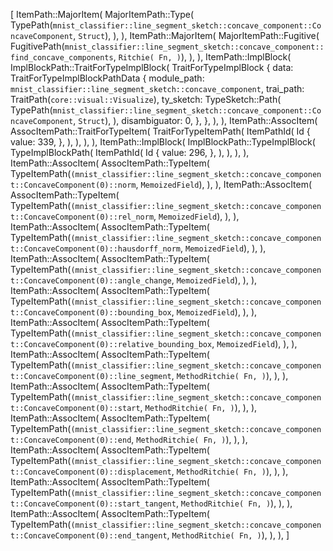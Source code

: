 [
    ItemPath::MajorItem(
        MajorItemPath::Type(
            TypePath(`mnist_classifier::line_segment_sketch::concave_component::ConcaveComponent`, `Struct`),
        ),
    ),
    ItemPath::MajorItem(
        MajorItemPath::Fugitive(
            FugitivePath(`mnist_classifier::line_segment_sketch::concave_component::find_concave_components`, `Ritchie(
                Fn,
            )`),
        ),
    ),
    ItemPath::ImplBlock(
        ImplBlockPath::TraitForTypeImplBlock(
            TraitForTypeImplBlock {
                data: TraitForTypeImplBlockPathData {
                    module_path: `mnist_classifier::line_segment_sketch::concave_component`,
                    trai_path: TraitPath(`core::visual::Visualize`),
                    ty_sketch: TypeSketch::Path(
                        TypePath(`mnist_classifier::line_segment_sketch::concave_component::ConcaveComponent`, `Struct`),
                    ),
                    disambiguator: 0,
                },
            },
        ),
    ),
    ItemPath::AssocItem(
        AssocItemPath::TraitForTypeItem(
            TraitForTypeItemPath(
                ItemPathId(
                    Id {
                        value: 339,
                    },
                ),
            ),
        ),
    ),
    ItemPath::ImplBlock(
        ImplBlockPath::TypeImplBlock(
            TypeImplBlockPath(
                ItemPathId(
                    Id {
                        value: 296,
                    },
                ),
            ),
        ),
    ),
    ItemPath::AssocItem(
        AssocItemPath::TypeItem(
            TypeItemPath(`(mnist_classifier::line_segment_sketch::concave_component::ConcaveComponent(0)::norm`, `MemoizedField`),
        ),
    ),
    ItemPath::AssocItem(
        AssocItemPath::TypeItem(
            TypeItemPath(`(mnist_classifier::line_segment_sketch::concave_component::ConcaveComponent(0)::rel_norm`, `MemoizedField`),
        ),
    ),
    ItemPath::AssocItem(
        AssocItemPath::TypeItem(
            TypeItemPath(`(mnist_classifier::line_segment_sketch::concave_component::ConcaveComponent(0)::hausdorff_norm`, `MemoizedField`),
        ),
    ),
    ItemPath::AssocItem(
        AssocItemPath::TypeItem(
            TypeItemPath(`(mnist_classifier::line_segment_sketch::concave_component::ConcaveComponent(0)::angle_change`, `MemoizedField`),
        ),
    ),
    ItemPath::AssocItem(
        AssocItemPath::TypeItem(
            TypeItemPath(`(mnist_classifier::line_segment_sketch::concave_component::ConcaveComponent(0)::bounding_box`, `MemoizedField`),
        ),
    ),
    ItemPath::AssocItem(
        AssocItemPath::TypeItem(
            TypeItemPath(`(mnist_classifier::line_segment_sketch::concave_component::ConcaveComponent(0)::relative_bounding_box`, `MemoizedField`),
        ),
    ),
    ItemPath::AssocItem(
        AssocItemPath::TypeItem(
            TypeItemPath(`(mnist_classifier::line_segment_sketch::concave_component::ConcaveComponent(0)::line_segment`, `MethodRitchie(
                Fn,
            )`),
        ),
    ),
    ItemPath::AssocItem(
        AssocItemPath::TypeItem(
            TypeItemPath(`(mnist_classifier::line_segment_sketch::concave_component::ConcaveComponent(0)::start`, `MethodRitchie(
                Fn,
            )`),
        ),
    ),
    ItemPath::AssocItem(
        AssocItemPath::TypeItem(
            TypeItemPath(`(mnist_classifier::line_segment_sketch::concave_component::ConcaveComponent(0)::end`, `MethodRitchie(
                Fn,
            )`),
        ),
    ),
    ItemPath::AssocItem(
        AssocItemPath::TypeItem(
            TypeItemPath(`(mnist_classifier::line_segment_sketch::concave_component::ConcaveComponent(0)::displacement`, `MethodRitchie(
                Fn,
            )`),
        ),
    ),
    ItemPath::AssocItem(
        AssocItemPath::TypeItem(
            TypeItemPath(`(mnist_classifier::line_segment_sketch::concave_component::ConcaveComponent(0)::start_tangent`, `MethodRitchie(
                Fn,
            )`),
        ),
    ),
    ItemPath::AssocItem(
        AssocItemPath::TypeItem(
            TypeItemPath(`(mnist_classifier::line_segment_sketch::concave_component::ConcaveComponent(0)::end_tangent`, `MethodRitchie(
                Fn,
            )`),
        ),
    ),
]